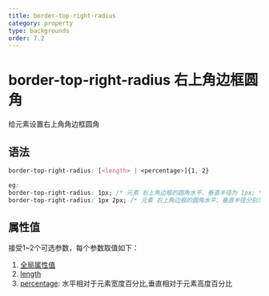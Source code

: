 ```yaml
---
title: border-top-right-radius
category: property
type: backgrounds
order: 7.2
---
```


# border-top-right-radius 右上角边框圆角

给元素设置右上角角边框圆角

## 语法

```css
border-top-right-radius: [<length> | <percentage>]{1, 2}

eg:
border-top-right-radius: 1px; /* 元素 右上角边框的圆角水平、垂直半径为 1px; */
border-top-right-radius: 1px 2px; /* 元素 右上角边框的圆角水平、垂直半径分别为 1px 2px; */
```

## 属性值

接受1~2个可选参数，每个参数取值如下：

1. [全局属性值](/front-end/CSS/values#anchor-值类型)
1. [length](/front-end/CSS/values#anchor-值类型)
1. [percentage](/front-end/CSS/values#anchor-值类型): 水平相对于元素宽度百分比,垂直相对于元素高度百分比
